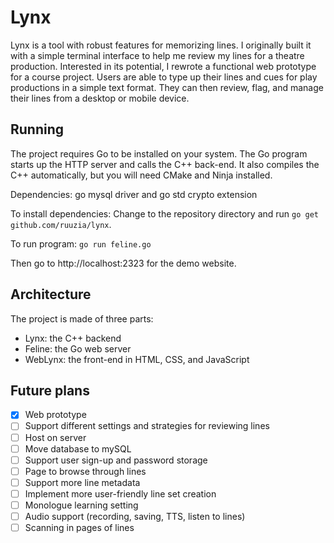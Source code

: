 # Lynx

Lynx is a tool with robust features for memorizing lines. I originally built it with a simple terminal interface to help me review my lines for a theatre production. Interested in its potential, I rewrote a functional web prototype for a course project. Users are able to type up their lines and cues for play productions in a simple text format. They can then review, flag, and manage their lines from a desktop or mobile device.

## Running

The project requires Go to be installed on your system. The Go program starts up the HTTP server and calls the C++ back-end. It also compiles the C++ automatically, but you will need CMake and Ninja installed.

Dependencies: go mysql driver and go std crypto extension

To install dependencies: Change to the repository directory and run `go get github.com/ruuzia/lynx`.

To run program: `go run feline.go`

Then go to http://localhost:2323 for the demo website.

## Architecture

The project is made of three parts:

- Lynx: the C++ backend
- Feline: the Go web server
- WebLynx: the front-end in HTML, CSS, and JavaScript

## Future plans

- [x] Web prototype
- [ ] Support different settings and strategies for reviewing lines
- [ ] Host on server
- [ ] Move database to mySQL
- [ ] Support user sign-up and password storage
- [ ] Page to browse through lines
- [ ] Support more line metadata
- [ ] Implement more user-friendly line set creation
- [ ] Monologue learning setting
- [ ] Audio support (recording, saving, TTS, listen to lines)
- [ ] Scanning in pages of lines
